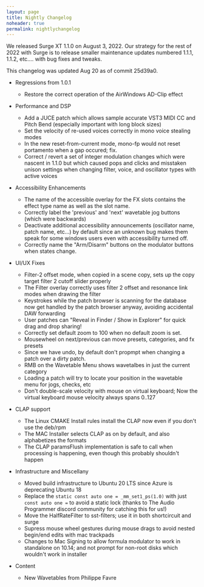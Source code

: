 ```yaml
---
layout: page
title: Nightly Changelog
noheader: true
permalink: nightlychangelog
---
```


We released Surge XT 1.1.0 on August 3, 2022. Our strategy for the rest of 2022 with Surge is to release smaller maintenance updates
numbered 1.1.1, 1.1.2, etc.... with bug fixes and tweaks.

This changelog was updated Aug 20 as of commit 25d39a0.

* Regressions from 1.0.1
   * Restore the correct operation of the AirWindows AD-Clip effect  

* Performance and DSP
   * Add a JUCE patch which allows sample accurate VST3 MIDI CC and Pitch Bend (especially important with long block sizes)  
   * Set the velocity of re-used voices correctly in mono voice stealing modes
   * In the new reset-from-current mode, mono-fp would not reset portamento when a gap occured; fix.
   * Correct / revert a set of integer modulation changes which were nascent in 1.1.0 but which caused pops and clicks and misstaken unison settings when changing filter, voice, and oscillator types with active voices
 

* Accessibility Enhancements
   * The name of the accessible overlay for the FX slots contains the effect type name as well as the slot name.  
   * Correctly label the 'previous' and 'next' wavetable jog buttons (which were backwards)
   * Deactivate additional accessibility announcements (oscillator name, patch name, etc...) by default since an unknown bug makes them speak for some windows users even with accessibility turned off.
   * Correctly name the "Arm/Disarm" buttons on the modulator buttons when states change.

* UI/UX Fixes 
   * Filter-2 offset mode, when copied in a scene copy, sets up the copy target filter 2 cutoff slider properly
   * The Filter overlay correctly uses filter 2 offset and resonance link modes when drawing the filter
   * Keystrokes while the patch browser is scanning for the database now get handled by the patch browser anyway, avoiding accidental DAW forwarding
   * User patches can "Reveal in Finder / Show in Explorer" for quick drag and drop sharing!
   * Correctly set default zoom to 100 when no default zoom is set.
   * Mousewheel on next/previous can move presets, categories, and fx presets
   * Since we have undo, by default don't propmpt when changing a patch over a dirty patch.
   * RMB on the Wavetable Menu shows wavetalbes in just the current category
   * Loading a patch will try to locate your position in the wavetable menu for jogs, checks, etc
   * Don't double-scale velocity with mouse on virtual keyboard; Now the virtual keyboard mouse velocity always spans 0..127

* CLAP support
   * The Linux CMAKE Install rules install the CLAP now even if you don't use the deb/rpm
   * The MAC Installer selects CLAP as on by default, and also alphabetizes the formats
   * The CLAP paramsFlush implementation is safe to call when processing is happening, even though this probably shouldn't happen

* Infrastructure and Miscellany
   * Moved build infrastructure to Ubuntu 20 LTS since Azure is deprecating Ubuntu 18
   * Replace the `static const auto one = _mm_set1_ps(1.0)` with just `const auto one =` to avoid a static lock (thanks to The Audio Programmer discord community for catching this for us!)
   * Move the HalfRateFilter to sst-filters; use it in both shortcircuit and surge
   * Supress mouse wheel gestures during mouse drags to avoid nested begin/end edits with mac trackpads
   * Changes to Mac Signing to allow formula modulator to work in standalone on 10.14; and not prompt for non-root disks which wouldn't work in installer
  
* Content
   * New Wavetables from Philippe Favre    


